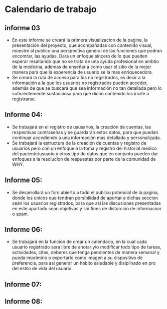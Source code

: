 # Calendario de trabajo

## informe 03

- En este informe se creará la primera visualizacion de la pagina, la presentación del proyecto, que acompañadas con contenido visual, muestre al publico una perspectiva general     de las funciones que podran encontrar, las ayudas. Dará un enfoque sincero de lo que pueden esperar resaltando que no se trata de una ayuda profesional en ambtio de la medicina,    ademas de enseñar a como usar el sitio de la mejor manera para que la experencia de usuario se la mas enriquecedora.
- Se creará la ruta de acceso para los no registrados, es decir a la información a la que los usuarios no registrados pueden acceder, además de que se buscará que sea información   no tan detallada pero lo suficientemente sustanciosa para que dicho contenido los incite a registrarse.

## Informe 04:

- Se trabajará en el registro de ususarios, la creación de cuentas, las respectivas contraseñas y se guardarán estos datos, para que puedan continuar accediendo a una información   mas detallada y personalizada.
- Se trabajará la estructura de la creación de cuentas y registro de usuarios pero con un enfoque a la toma y registro del historial medico del paciente/usuario y otros tipo de     datos que en conjunto pueden dar enfoques a la resolucion de respuestas por parte de la comunidad de WHY. 

## Informe 05:

- Se desarrollará un foro abierto a todo el publico potencial de la pagina, donde los unicos que tendran porsibilidad de aportar a dichas seccion seán los usuarios registrados,     para que asi las discusiones presentadas en este apartado sean objetivas y sin fines de distorción de informacion o spam.

## Informe 06:

- Se trabajará en la funcion de crear un calendario, en la cual cada usuario registrado sera libre de anotar y/o modificar todo tipo de tareas, actividades, citas, deberes que       tenga  pendientes de manera semanal y pueda imprimirlo o exportarlo como imagen a su dispositivo de preferencia, para asi generar un habito saludable y disiplinado en pro del     estilo de vida del usuario. 

## Informe 07:

## Informe 08:

